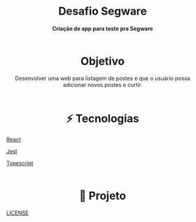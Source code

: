 <h1 align="center">
Desafio Segware</h1>
<h4 align="center" style="margin-bottom:30px">
Criação de app para teste pra Segware
</h4>
<div id="objetivo" style="margin-top:60px">
<h1 align="center">
Objetivo</h1>
<p align="center">
Desenvolver uma web para listagem de postes e que o usuário possa adicionar novos postes e curtir. 
</p>
</div>
<div id="tecnologias" style="margin-top:60px">
<h1 align="center" >⚡ Tecnologias</h1>
</p>
<p align="start">
<a href="https://reactjs.org/">React</a>
</p>
</p>
<p align="start">
<a href="https://jestjs.io/">Jest</a>
</p>
<p align="start">
<a href="https://www.typescriptlang.org/">Typescript</a>
</p>
</div>
<div id="image" style="margin-top:60px;">
<h1 align="center">
🚀 Projeto
</h1>
</div>
<a href='https://github.com/1uri-silva/desafio-segware/blob/main/LICENSE'> LICENSE </a>
